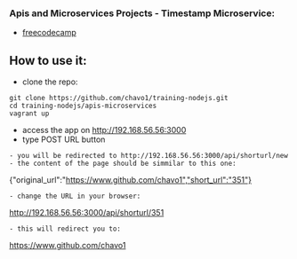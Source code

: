 ### Apis and Microservices Projects - Timestamp Microservice:

- [freecodecamp](https://learn.freecodecamp.org/apis-and-microservices/apis-and-microservices-projects/timestamp-microservice)

## How to use it:
- clone the repo:
```
git clone https://github.com/chavo1/training-nodejs.git
cd training-nodejs/apis-microservices
vagrant up
```
- access the app on http://192.168.56.56:3000
- type POST URL button
```
- you will be redirected to http://192.168.56.56:3000/api/shorturl/new
- the content of the page should be simmilar to this one:
```
{"original_url":"https://www.github.com/chavo1","short_url":"351"}
```
- change the URL in your browser:
```
http://192.168.56.56:3000/api/shorturl/351
```
- this will redirect you to:
```
https://www.github.com/chavo1
